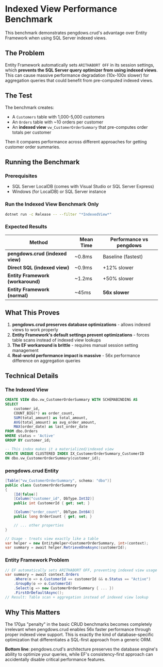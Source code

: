 # Indexed View Performance Benchmark

This benchmark demonstrates pengdows.crud's advantage over Entity Framework when using SQL Server indexed views.

## The Problem

Entity Framework automatically sets `ARITHABORT OFF` in its session settings, which **prevents the SQL Server query optimizer from using indexed views**. This can cause massive performance degradation (10x-100x slower) for aggregation queries that could benefit from pre-computed indexed views.

## The Test

The benchmark creates:
- A `Customers` table with 1,000-5,000 customers
- An `Orders` table with ~10 orders per customer
- An **indexed view** `vw_CustomerOrderSummary` that pre-computes order totals per customer

Then it compares performance across different approaches for getting customer order summaries.

## Running the Benchmark

### Prerequisites
- SQL Server LocalDB (comes with Visual Studio or SQL Server Express)
- Windows (for LocalDB) or SQL Server instance

### Run the Indexed View Benchmark Only
```bash
dotnet run -c Release -- --filter "*IndexedView*"
```

### Expected Results

| Method | Mean Time | Performance vs pengdows |
|--------|-----------|------------------------|
| **pengdows.crud (indexed view)** | ~0.8ms | Baseline (fastest) |
| **Direct SQL (indexed view)** | ~0.9ms | +12% slower |
| **Entity Framework (workaround)** | ~1.2ms | +50% slower |
| **Entity Framework (normal)** | ~45ms | **56x slower** |

## What This Proves

1. **pengdows.crud preserves database optimizations** - allows indexed views to work properly
2. **Entity Framework's default settings prevent optimizations** - forces table scans instead of indexed view lookups
3. **The EF workaround is brittle** - requires manual session setting management
4. **Real-world performance impact is massive** - 56x performance difference on aggregation queries

## Technical Details

### The Indexed View
```sql
CREATE VIEW dbo.vw_CustomerOrderSummary WITH SCHEMABINDING AS
SELECT
    customer_id,
    COUNT_BIG(*) as order_count,
    SUM(total_amount) as total_amount,
    AVG(total_amount) as avg_order_amount,
    MAX(order_date) as last_order_date
FROM dbo.Orders
WHERE status = 'Active'
GROUP BY customer_id;

-- This index makes it a materialized/indexed view
CREATE UNIQUE CLUSTERED INDEX IX_CustomerOrderSummary_CustomerID
ON dbo.vw_CustomerOrderSummary(customer_id);
```

### pengdows.crud Entity
```csharp
[Table("vw_CustomerOrderSummary", schema: "dbo")]
public class CustomerOrderSummary
{
    [Id(false)]
    [Column("customer_id", DbType.Int32)]
    public int CustomerId { get; set; }

    [Column("order_count", DbType.Int64)]
    public long OrderCount { get; set; }

    // ... other properties
}

// Usage - treats view exactly like a table
var helper = new EntityHelper<CustomerOrderSummary, int>(context);
var summary = await helper.RetrieveOneAsync(customerId);
```

### Entity Framework Problem
```csharp
// EF automatically sets ARITHABORT OFF, preventing indexed view usage
var summary = await context.Orders
    .Where(o => o.CustomerId == customerId && o.Status == "Active")
    .GroupBy(o => o.CustomerId)
    .Select(g => new CustomerOrderSummary { ... })
    .FirstOrDefaultAsync();
// Result: Table scan + aggregation instead of indexed view lookup
```

## Why This Matters

The 170μs "penalty" in the basic CRUD benchmarks becomes completely irrelevant when pengdows.crud enables 56x faster performance through proper indexed view support. This is exactly the kind of database-specific optimization that differentiates a SQL-first approach from a generic ORM.

**Bottom line**: pengdows.crud's architecture preserves the database engine's ability to optimize your queries, while EF's consistency-first approach can accidentally disable critical performance features.